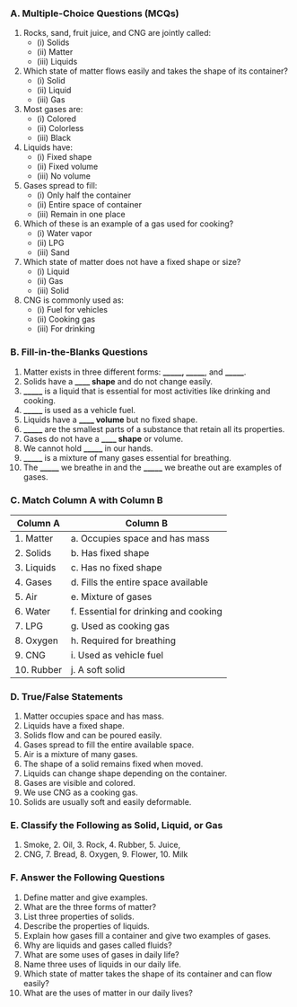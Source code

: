 ### **A. Multiple-Choice Questions (MCQs)**
1. Rocks, sand, fruit juice, and CNG are jointly called:
   - (i) Solids  
   - (ii) Matter  
   - (iii) Liquids
2. Which state of matter flows easily and takes the shape of its container?
   - (i) Solid  
   - (ii) Liquid  
   - (iii) Gas
3. Most gases are:
   - (i) Colored  
   - (ii) Colorless  
   - (iii) Black
4. Liquids have:
   - (i) Fixed shape  
   - (ii) Fixed volume  
   - (iii) No volume
5. Gases spread to fill:
   - (i) Only half the container  
   - (ii) Entire space of container  
   - (iii) Remain in one place
6. Which of these is an example of a gas used for cooking?
   - (i) Water vapor  
   - (ii) LPG  
   - (iii) Sand
7. Which state of matter does not have a fixed shape or size?
   - (i) Liquid  
   - (ii) Gas  
   - (iii) Solid
8. CNG is commonly used as:
    - (i) Fuel for vehicles  
    - (ii) Cooking gas  
    - (iii) For drinking
 
### **B. Fill-in-the-Blanks Questions**
1. Matter exists in three different forms: **_____, _____**, and **_____**.
2. Solids have a **____ shape** and do not change easily.
3. **_____** is a liquid that is essential for most activities like drinking and cooking.
4. **_____** is used as a vehicle fuel.
5. Liquids have a **____ volume** but no fixed shape.
6. **_____** are the smallest parts of a substance that retain all its properties.
7. Gases do not have a **____ shape** or volume.
8. We cannot hold **_____** in our hands.
9. **_____** is a mixture of many gases essential for breathing.
10. The **_____** we breathe in and the **_____** we breathe out are examples of gases.

### **C. Match Column A with Column B**
| Column A                 | Column B                              |
|--------------------------|---------------------------------------|
| 1. Matter                | a. Occupies space and has mass       |
| 2. Solids                | b. Has fixed shape                   |
| 3. Liquids               | c. Has no fixed shape                |
| 4. Gases                 | d. Fills the entire space available  |
| 5. Air                   | e. Mixture of gases                  |
| 6. Water                 | f. Essential for drinking and cooking|
| 7. LPG                   | g. Used as cooking gas               |
| 8. Oxygen                | h. Required for breathing            |
| 9. CNG                   | i. Used as vehicle fuel              |
| 10. Rubber               | j. A soft solid                      |

 
### **D. True/False Statements**
1. Matter occupies space and has mass.  
2. Liquids have a fixed shape.  
3. Solids flow and can be poured easily.  
4. Gases spread to fill the entire available space.  
5. Air is a mixture of many gases.  
6. The shape of a solid remains fixed when moved.  
7. Liquids can change shape depending on the container.  
8. Gases are visible and colored.  
9. We use CNG as a cooking gas.  
10. Solids are usually soft and easily deformable.  
 
### **E. Classify the Following as Solid, Liquid, or Gas**
1. Smoke,     2. Oil,      3. Rock,          4. Rubber,      5. Juice,
6. CNG,       7. Bread,    8. Oxygen,         9. Flower,      10. Milk
 
### **F. Answer the Following Questions**
1. Define matter and give examples.
2. What are the three forms of matter?
3. List three properties of solids.
4. Describe the properties of liquids.
5. Explain how gases fill a container and give two examples of gases.
6. Why are liquids and gases called fluids?
7. What are some uses of gases in daily life?
8. Name three uses of liquids in our daily life.
9. Which state of matter takes the shape of its container and can flow easily?
10. What are the uses of matter in our daily lives?
